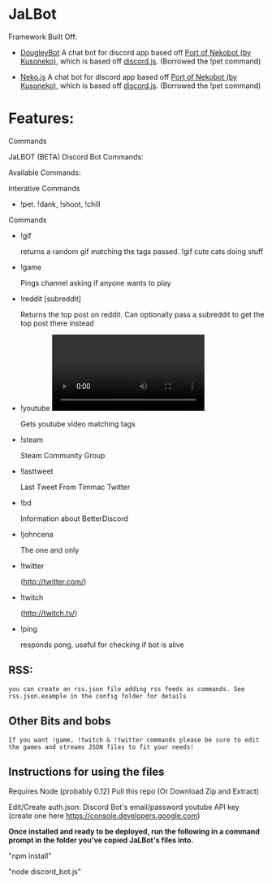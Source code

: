 # JaLBot

Framework Built Off: 

- <a href="https://github.com/SteamingMutt/DougleyBot">DougleyBot</a>
	A chat bot for discord app based off <a href="https://github.com/chalda/DiscordBot/">Port of Nekobot (by Kusoneko)</a>, which is based off <a href="https://github.com/hydrabolt/discord.js/">discord.js</a>. (Borrowed the !pet command)

- <a href="https://github.com/TehSeph/Neko.js/">Neko.js</a>
	A chat bot for discord app based off <a href="https://github.com/Kusoneko/Nekobot/">Port of Nekobot (by Kusoneko)</a>, which is based off <a href="https://github.com/hydrabolt/discord.js/">discord.js</a>. (Borrowed the !pet command)

# Features:
Commands

JaLBOT (BETA) Discord Bot Commands:

Available Commands:

Interative Commands

- !pet. !dank, !shoot, !chill <user>

Commands

- !gif <image tags>

	returns a random gif matching the tags passed. !gif cute cats doing stuff

- !game <name of game>
    
	Pings channel asking if anyone wants to play

- !reddit [subreddit]
    
	Returns the top post on reddit. Can optionally pass a subreddit to get the top post there instead

- !youtube <video name>
    
	Gets youtube video matching tags

- !steam
    
	Steam Community Group

- !lasttweet
    
	Last Tweet From Timmac Twitter

- !bd
    
	Information about BetterDiscord

- !johncena
    
	The one and only
	
- !twitter <Twitter username>
    
	(http://twitter.com/<streamers name>)

- !twitch <streamer name>
    
	(http://twitch.tv/<streamers name>)

- !ping
    
	responds pong, useful for checking if bot is alive
	
## RSS:
    you can create an rss.json file adding rss feeds as commands. See rss.json.example in the config folder for details

## Other Bits and bobs
	If you want !game, !twitch & !twitter commands please be sure to edit the games and streams JSON files to fit your needs!
	
## Instructions for using the files
Requires Node (probably 0.12)
Pull this repo (Or Download Zip and Extract)

Edit/Create auth.json: 
Discord Bot's email/password
youtube API key (create one here https://console.developers.google.com)

<strong>Once installed and ready to be deployed, run the following in a command prompt in the folder you've copied JaLBot's files into.</strong>


"npm install"

"node discord_bot.js"
